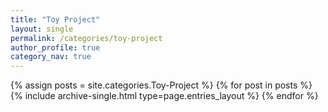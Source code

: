 ```yaml
---
title: "Toy Project"
layout: single
permalink: /categories/toy-project
author_profile: true
category_nav: true
---
```

{% assign posts = site.categories.Toy-Project %}
{% for post in posts %} {% include archive-single.html type=page.entries_layout %} {% endfor %}